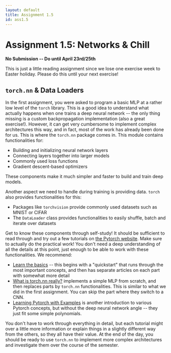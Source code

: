 ```yaml
---
layout: default
title: Assignment 1.5
id: ass1.5
---
```



# Assignment 1.5: Networks & Chill
**No Submission -- Do until April 23rd/25th**

This is just a little reading assignment since we lose one exercise week to Easter holiday.
Please do this until your next exercise!


## `torch.nn` & Data Loaders

In the first assignment, you were asked to program a basic MLP at a rather low level of the `torch` library.
This is a good idea to understand what actually happens when one trains a deep neural network
-- the only thing missing is a custom backpropagation implementation (also a great exercise!).
However, it can get very cumbersome to implement complex architectures this way, and in fact, most of the work
has already been done for us. 
This is where the `torch.nn` package comes in. 
This module contains functionalities for:

- Building and initializing neural network layers
- Connecting layers together into larger models
- Commonly used loss functions
- Gradient descent-based optimizers

These components make it much simpler and faster to build and train deep models.

Another aspect we need to handle during training is providing data. `torch` also provides functionalities for this:

- Packages like `torchvision` provide commonly used datasets such as MNIST or CIFAR
- The `DataLoader` class provides functionalities to easily shuffle, batch and iterate over datasets

Get to know these components through self-study! 
It should be sufficient to read through and try out a few tutorials on [the Pytorch website](https://pytorch.org/tutorials/). 
Make sure to actually do the practical work! 
You don't need a deep understanding of all the details at this point, just enough to be able to work with these functionalities. 
We recommend:

- [Learn the basics](https://pytorch.org/tutorials/beginner/basics/intro.html#) -- this begins with a "quickstart" that 
runs through the most important concepts, and then has separate articles on each part with somewhat more detail
- [What is torch.nn really?](https://pytorch.org/tutorials/beginner/nn_tutorial.html) implements a simple MLP from scratch,
and then replaces parts by `torch.nn` functionalities. 
This is similar to what we did in the first assignment. 
You can skip the part where they switch to a CNN.
- [Learning Pytorch with Examples](https://pytorch.org/tutorials/beginner/pytorch_with_examples.html) is another introduction
to various Pytorch concepts, but without the deep neural network angle -- they just fit some simple polynomials.

You don't have to work through everything in detail, but each tutorial might over a little more information or explain
things in a slightly different way from the others, so they all have their value. 
At the end of the day, you should be ready to use `torch.nn` to implement more complex architectures and investigate 
them over the course of the semester.
